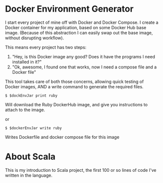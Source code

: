 Docker Environment Generator
==============================

I start every project of mine off with Docker and Docker Compose. I create a Docker container for my application, based on some Docker Hub base image. (Because of this abstraction I can easily swap out the base image, without disrupting workflow).

This means every project has two steps:

  1. "Hey, is this Docker image any good? Does it have the programs I need installed in it?"
  2. "Ok, awesome, I found one that works, now I need a compose file and a Docker file"

This tool takes care of both those concerns, allowing quick testing of Docker images, AND a write command to generate the required files.

    $ $dockEnvJar print ruby

Will download the Ruby DockerHub image, and give you instructions to attach to the image.

or

    $ $dockerEnvJar write ruby
Writes Dockerfile and docker compose file for this image

About Scala
====================

This is my introduction to Scala project, the first 100 or so lines of code I've written in the language.
